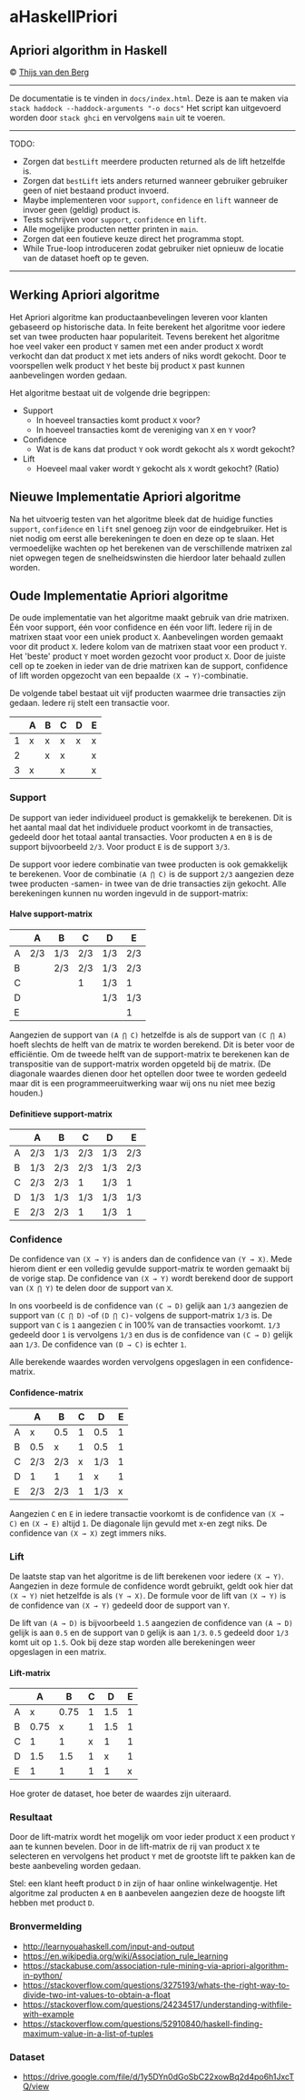# aHaskellPriori

## Apriori algorithm in Haskell

© [Thijs van den Berg](https://github.com/Denbergvanthijs/)

***

De documentatie is te vinden in `docs/index.html`.
Deze is aan te maken via `stack haddock --haddock-arguments "-o docs"`
Het script kan uitgevoerd worden door `stack ghci` en vervolgens `main` uit te voeren.

***

TODO:

- Zorgen dat `bestLift` meerdere producten returned als de lift hetzelfde is.
- Zorgen dat `bestLift` iets anders returned wanneer gebruiker gebruiker geen of niet bestaand product invoerd.
- Maybe implementeren voor `support`, `confidence` en `lift` wanneer de invoer geen (geldig) product is.
- Tests schrijven voor `support`, `confidence` en `lift`.
- Alle mogelijke producten netter printen in `main`.
- Zorgen dat een foutieve keuze direct het programma stopt.
- While True-loop introduceren zodat gebruiker niet opnieuw de locatie van de dataset hoeft op te geven.

***

## Werking Apriori algoritme

Het Apriori algoritme kan productaanbevelingen leveren voor klanten gebaseerd op historische data. In feite berekent het algoritme voor iedere set van twee producten haar populariteit. Tevens berekent het algoritme hoe veel vaker een product `Y` samen met een ander product `X` wordt verkocht dan dat product `X` met iets anders of niks wordt gekocht. Door te voorspellen welk product `Y` het beste bij product `X` past kunnen aanbevelingen worden gedaan.

Het algoritme bestaat uit de volgende drie begrippen:

- Support
  - In hoeveel transacties komt product `X` voor?
  - In hoeveel transacties komt de vereniging van `X` en `Y` voor?
- Confidence
  - Wat is de kans dat product `Y` ook wordt gekocht als `X` wordt gekocht?
- Lift
  - Hoeveel maal vaker wordt `Y` gekocht als `X` wordt gekocht? (Ratio)

## Nieuwe Implementatie Apriori algoritme

Na het uitvoerig testen van het algoritme bleek dat de huidige functies `support`, `confidence` en `lift` snel genoeg zijn voor de eindgebruiker. Het is niet nodig om eerst alle berekeningen te doen en deze op te slaan. Het vermoedelijke wachten op het berekenen van de verschillende matrixen zal niet opwegen tegen de snelheidswinsten die hierdoor later behaald zullen worden.

## Oude Implementatie Apriori algoritme

De oude implementatie van het algoritme maakt gebruik van drie matrixen. Één voor support, één voor confidence en één voor lift. Iedere rij in de matrixen staat voor een uniek product `X`. Aanbevelingen worden gemaakt voor dit product `X`. Iedere kolom van de matrixen staat voor een product `Y`. Het 'beste' product `Y` moet worden gezocht voor product `X`. Door de juiste cell op te zoeken in ieder van de drie matrixen kan de support, confidence of lift worden opgezocht van een bepaalde `(X → Y)`-combinatie.

De volgende tabel bestaat uit vijf producten waarmee drie transacties zijn gedaan. Iedere rij stelt
een transactie voor.

|   | A | B | C | D | E |
|---|---|---|---|---|---|
| 1 | x | x | x | x | x |
| 2 |   | x | x |   | x |
| 3 | x |   | x |   | x |

### Support

De support van ieder individueel product is gemakkelijk te berekenen. Dit is het aantal maal dat het individuele product voorkomt in de transacties, gedeeld door het totaal aantal transacties. Voor producten `A` en `B` is de support bijvoorbeeld `2/3`. Voor product `E` is de support `3/3`.

De support voor iedere combinatie van twee producten is ook gemakkelijk te berekenen. Voor de combinatie `(A ⋂ C)` is de support `2/3` aangezien deze twee producten -samen- in twee van de drie transacties zijn gekocht. Alle berekeningen kunnen nu worden ingevuld in de support-matrix:

#### Halve support-matrix

|   |  A  |  B  |  C  |  D  |  E  |
|---|-----|-----|-----|-----|-----|
| A | 2/3 | 1/3 | 2/3 | 1/3 | 2/3 |
| B |     | 2/3 | 2/3 | 1/3 | 2/3 |
| C |     |     |  1  | 1/3 |  1  |
| D |     |     |     | 1/3 | 1/3 |
| E |     |     |     |     |  1  |

Aangezien de support van `(A ⋂ C)` hetzelfde is als de support van `(C ⋂ A)` hoeft slechts de helft van de matrix te worden berekend. Dit is beter voor de efficiëntie. Om de tweede helft van de support-matrix te berekenen kan de transpositie van de support-matrix worden opgeteld bij de matrix. (De diagonale waardes dienen door het optellen door twee te worden gedeeld maar dit is een programmeeruitwerking waar wij ons nu niet mee bezig houden.)

#### Definitieve support-matrix

|   |  A  |  B  |  C  |  D  |  E  |
|---|-----|-----|-----|-----|-----|
| A | 2/3 | 1/3 | 2/3 | 1/3 | 2/3 |
| B | 1/3 | 2/3 | 2/3 | 1/3 | 2/3 |
| C | 2/3 | 2/3 |  1  | 1/3 |  1  |
| D | 1/3 | 1/3 | 1/3 | 1/3 | 1/3 |
| E | 2/3 | 2/3 |  1  | 1/3 |  1  |

### Confidence

De confidence van `(X → Y)` is anders dan de confidence van `(Y → X)`. Mede hierom dient er een volledig gevulde support-matrix te worden gemaakt bij de vorige stap. De confidence van `(X → Y)` wordt berekend door de support van `(X ⋂ Y)` te delen door de support van `X`.

In ons voorbeeld is de confidence van `(C → D)` gelijk aan `1/3` aangezien de support van `(C ⋂ D)` -of `(D ⋂ C)`- volgens de support-matrix `1/3` is. De support van `C` is `1` aangezien `C` in 100% van de transacties voorkomt. `1/3` gedeeld door `1` is vervolgens `1/3` en dus is de confidence van `(C → D)` gelijk aan `1/3`. De confidence van `(D → C)` is echter `1`.

Alle berekende waardes worden vervolgens opgeslagen in een confidence-matrix.

#### Confidence-matrix

|   |  A  |  B  | C |  D  | E |
|---|-----|-----|---|-----|---|
| A |  x  | 0.5 | 1 | 0.5 | 1 |
| B | 0.5 |  x  | 1 | 0.5 | 1 |
| C | 2/3 | 2/3 | x | 1/3 | 1 |
| D |  1  |  1  | 1 |  x  | 1 |
| E | 2/3 | 2/3 | 1 | 1/3 | x |

Aangezien `C` en `E` in iedere transactie voorkomt is de confidence van `(X → C)` en `(X → E)` altijd `1`. De diagonale lijn gevuld met x-en zegt niks. De confidence van `(X → X)` zegt immers niks.

### Lift

De laatste stap van het algoritme is de lift berekenen voor iedere `(X → Y)`. Aangezien in deze formule de confidence wordt gebruikt, geldt ook hier dat `(X → Y)` niet hetzelfde is als `(Y → X)`. De formule voor de lift van `(X → Y)` is de confidence van `(X → Y)` gedeeld door de support van `Y`.

De lift van `(A → D)` is bijvoorbeeld `1.5` aangezien de confidence van `(A → D)` gelijk is aan `0.5` en de support van `D` gelijk is aan `1/3`. `0.5` gedeeld door `1/3` komt uit op `1.5`. Ook bij deze stap worden alle berekeningen weer opgeslagen in een matrix.

#### Lift-matrix

|   |   A  |   B  | C |  D  | E |
|---|------|------|---|-----|---|
| A |   x  | 0.75 | 1 | 1.5 | 1 |
| B | 0.75 |   x  | 1 | 1.5 | 1 |
| C |   1  |   1  | x |  1  | 1 |
| D |  1.5 | 1.5  | 1 |  x  | 1 |
| E |   1  |   1  | 1 |  1  | x |

Hoe groter de dataset, hoe beter de waardes zijn uiteraard.

### Resultaat

Door de lift-matrix wordt het mogelijk om voor ieder product `X` een product `Y` aan te kunnen bevelen. Door in de
lift-matrix de rij van product `X` te selecteren en vervolgens het product `Y` met de grootste lift te pakken
kan de beste aanbeveling worden gedaan.

Stel: een klant heeft product `D` in zijn of haar online winkelwagentje. Het algoritme zal producten `A` en `B`
aanbevelen aangezien deze de hoogste lift hebben met product `D`.

### Bronvermelding

- <http://learnyouahaskell.com/input-and-output>
- <https://en.wikipedia.org/wiki/Association_rule_learning>
- <https://stackabuse.com/association-rule-mining-via-apriori-algorithm-in-python/>
- <https://stackoverflow.com/questions/3275193/whats-the-right-way-to-divide-two-int-values-to-obtain-a-float>
- <https://stackoverflow.com/questions/24234517/understanding-withfile-with-example>
- <https://stackoverflow.com/questions/52910840/haskell-finding-maximum-value-in-a-list-of-tuples>

### Dataset

- <https://drive.google.com/file/d/1y5DYn0dGoSbC22xowBq2d4po6h1JxcTQ/view>
